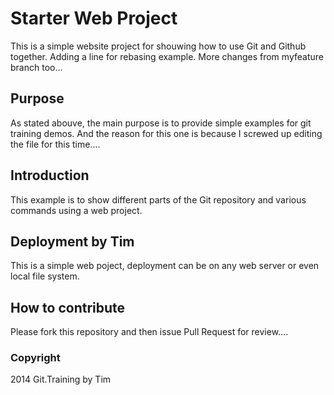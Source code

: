 # Starter Web Project

This is a simple website project for shouwing how to use Git and
Github together.  Adding a line for rebasing example.  More changes from myfeature branch too...

## Purpose

As stated abouve, the main purpose is to provide simple examples for git training demos.  And the reason for this one is because I screwed up editing 
the file for this time....

## Introduction
This example is to show different parts of the Git repository and various commands using a web project.

## Deployment by Tim

This is a simple web poject, deployment can be on any web server or even local file system.

## How to contribute

Please fork this repository and then issue Pull Request for review....


### Copyright


2014 Git.Training by Tim
